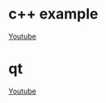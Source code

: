 # c++ example
[Youtube](https://www.youtube.com/playlist?list=PLZzwFJOgBE3We8y8WGmW_ahJA8BqmfIcR)
# qt

[Youtube](https://www.youtube.com/playlist?list=PLZzwFJOgBE3X-CylW6tD2jgxSYKTl_MrP)
